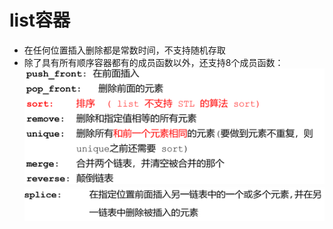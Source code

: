 # list容器
* 在任何位置插入删除都是常数时间，不支持随机存取
* 除了具有所有顺序容器都有的成员函数以外，还支持8个成员函数：
    ![Alt text](image-45.png)    
    ![Alt text](image-46.png)    
